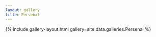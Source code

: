 ```yaml
---
layout: gallery
title: Persenal
---
```


{% include gallery-layout.html gallery=site.data.galleries.Persenal %}
